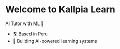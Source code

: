 # Welcome to Kallpia Learn
AI Tutor with ML 🌻

- 🌎 Based in Peru
- 🚀 Building AI-powered learning systems
